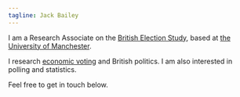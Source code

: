 ```yaml
---
tagline: Jack Bailey
---
```


I am a Research Associate on the [British Election Study](https://www.britishelectionstudy.com), based at [the University of Manchester](https://www.socialsciences.manchester.ac.uk/politics/).

I research [economic voting](https://en.wikipedia.org/wiki/Economic_voting) and British politics. I am also interested in polling and statistics.

Feel free to get in touch below.